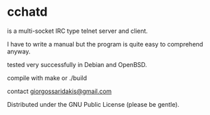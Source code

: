 # cchatd

is a multi-socket IRC type telnet server and client.

I have to write a manual but the program is quite easy to comprehend anyway.

tested very successfully in Debian and OpenBSD.

compile with make or ./build

contact giorgossaridakis@gmail.com

Distributed under the GNU Public License (please be gentle).

